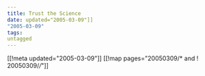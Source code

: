 ```yaml
---
title: Trust the Science
date: updated="2005-03-09"]]
"2005-03-09"
tags:
untagged
---
```

[[!meta updated="2005-03-09"]]
[[!map pages="20050309/* and ! 20050309/*/*"]]
